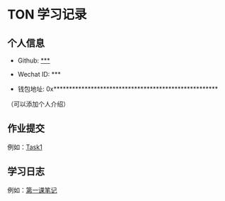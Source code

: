 <!---

1. 各位同学复制 `github_id` 文件夹，改名为自己的 github_id

   ```bash
   solidity_bootcamp$ cd members
   solidity_bootcamp/members$ cp -r github_id <Your Own Github_ID>
   ```

2. 自己文件夹内的内容可自由改写，此模板只作为示例
3. 请大家将内容提交到自己的文件夹下，不要改动他人内容
4. 不要删除 `github_id` 这个仓库

--->
# TON 学习记录

## 个人信息

* Github: [***](https://github.com/***)

* Wechat ID: ***

* 钱包地址: 0x*****************************************************

（可以添加个人介绍）

## 作业提交

例如：[Task1](Task.md#task-1)

## 学习日志

例如：[第一课笔记](journal/1.md)